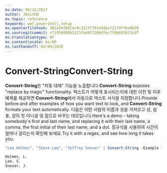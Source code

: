 ```yaml
---
ms.date: 06/12/2017
author: JKeithB
ms.topic: reference
keywords: wmf,powershell,setup
ms.openlocfilehash: 302a347b0f4c9c322f7701e8d6a721f9ffba9b59
ms.sourcegitcommit: cf195b090b3223fa4917206dfec7f0b603873cdf
ms.translationtype: HT
ms.contentlocale: ko-KR
ms.lasthandoff: 04/09/2018
---
```

# <a name="convert-string"></a><span data-ttu-id="01484-102">Convert-String</span><span class="sxs-lookup"><span data-stu-id="01484-102">Convert-String</span></span>
<span data-ttu-id="01484-103">**Convert-String**은 "자동 대체" 기능을 노출합니다.</span><span class="sxs-lookup"><span data-stu-id="01484-103">**Convert-String** exposes "replace by magic" functionality.</span></span> <span data-ttu-id="01484-104">텍스트가 어떻게 표시되는지에 대한 이전 및 이후 예제를 제공하면 **Convert-String**에서 자동으로 텍스트 서식을 지정합니다.</span><span class="sxs-lookup"><span data-stu-id="01484-104">Provide before and after examples of how you want text to look, and **Convert-String** formats your text automatically.</span></span> <span data-ttu-id="01484-105">다음은 어떤 사람의 이름과 성을 가져오고 성, 쉼표, 성의 첫 이니셜 및 점으로 바꾸는 데모입니다.</span><span class="sxs-lookup"><span data-stu-id="01484-105">Here's a demo - taking somebody's first and last name, and replacing it with their last name, a comma, the first initial of their last name, and a dot.</span></span> <span data-ttu-id="01484-106">정규식을 사용하여 시간이 얼마나 걸리는지 확인해 보세요.</span><span class="sxs-lookup"><span data-stu-id="01484-106">Try it with a regex, and see how long it takes you.</span></span>

```powershell
"Lee Holmes", "Steve Lee", "Jeffrey Snover" | Convert-String -Example "Bill Gates=Gates, B.","John Smith=Smith, J."

Holmes, L.
Lee, S.
Snover, J.
```